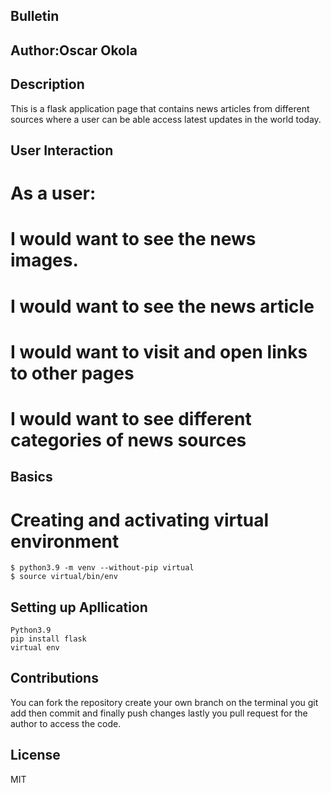  ## Bulletin
 ## Author:Oscar Okola
 ## Description
 This is a flask application page that contains news articles from different sources where a user can be able access latest updates in the world today.

 ## User Interaction
 # As a user:
   # I would want to see the news images.
   # I would want to see the news article
   # I would want to visit and open links to other pages
   # I would want to see different  categories of news sources
 
 ## Basics
 # Creating and activating virtual environment
    $ python3.9 -m venv --without-pip virtual
    $ source virtual/bin/env

 ## Setting up Apllication
    Python3.9
    pip install flask
    virtual env

 ## Contributions
 You can fork the repository create your own branch on the terminal you git add then commit and finally push changes lastly
 you pull request for the author to access the code.
 
 ## License
 MIT
